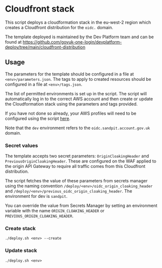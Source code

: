 # Cloudfront stack

This script deploys a cloudformation stack in the eu-west-2 region which creates a Cloudfront distribution for
the `oidc.` domain.

The template deployed is maintained by the Dev Platform team and can be found
at https://github.com/govuk-one-login/devplatform-deploy/tree/main/cloudfront-distribution

## Usage

The parameters for the template should be configured in a file at `<env>/parameters.json`. The tags to apply to created
resources should be configured in a file at `<env>/tags.json`.

The list of permitted environments is set up in the script. The script will automatically log in to the correct AWS
account and then create or update the Cloudformation stack using the parameters and tags provided.

If you have not done so already, your AWS profiles will need to be configured using the
script [here](../../../scripts/export_aws_creds.sh).

Note that the `dev` environment refers to the `oidc.sandpit.account.gov.uk` domain.

### Secret values

The template accepts two secret parameters: `OriginCloakingHeader` and `PreviousOriginCloakingHeader`. These are
configured on the WAF applied to the origin API Gateway to require all traffic comes from this Cloudfront distribution.

The script fetches the value of these parameters from secrets manager using the naming
convention `/deploy/<env>/oidc_origin_cloaking_header` and `/deploy/<env>/previous_oidc_origin_cloaking_header`.
The environment for dev is `sandpit`.

You can override the value from Secrets Manager by setting an environment variable with the
name `ORIGIN_CLOAKING_HEADER` or `PREVIOUS_ORIGIN_CLOAKING_HEADER`.

### Create stack

```
./deploy.sh <env> --create
```

### Update stack

```
./deploy.sh <env>
```
